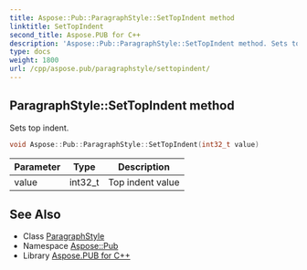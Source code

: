 ```yaml
---
title: Aspose::Pub::ParagraphStyle::SetTopIndent method
linktitle: SetTopIndent
second_title: Aspose.PUB for C++
description: 'Aspose::Pub::ParagraphStyle::SetTopIndent method. Sets top indent in C++.'
type: docs
weight: 1800
url: /cpp/aspose.pub/paragraphstyle/settopindent/
---
```

## ParagraphStyle::SetTopIndent method


Sets top indent.

```cpp
void Aspose::Pub::ParagraphStyle::SetTopIndent(int32_t value)
```


| Parameter | Type | Description |
| --- | --- | --- |
| value | int32_t | Top indent value |

## See Also

* Class [ParagraphStyle](../)
* Namespace [Aspose::Pub](../../)
* Library [Aspose.PUB for C++](../../../)

